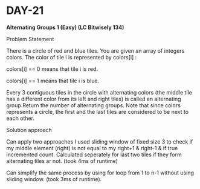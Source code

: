 # DAY-21
**Alternating Groups 1 (Easy) (LC Bitwisely 134)**

Problem Statement

There is a circle of red and blue tiles. You are given an array of integers colors. The color of tile i is represented by colors[i] :

colors[i] == 0 means that tile i is red.

colors[i] == 1 means that tile i is blue.

Every 3 contiguous tiles in the circle with alternating colors (the middle tile has a different color from its left and right tiles) is called an alternating group.Return the number of alternating groups.
Note that since colors represents a circle, the first and the last tiles are considered to be next to each other.

Solution approach 

Can apply two approaches I used sliding window of fixed size 3 to check if my middle element (right) is not equal to my right+1 & right-1 & if true incremented count.
Calculated seperately for last two tiles if they form alternating tiles ar not. (took 4ms of runtime)

Can simplify the same process by using for loop from 1 to n-1 without using sliding window. (took 3ms of runtime).
